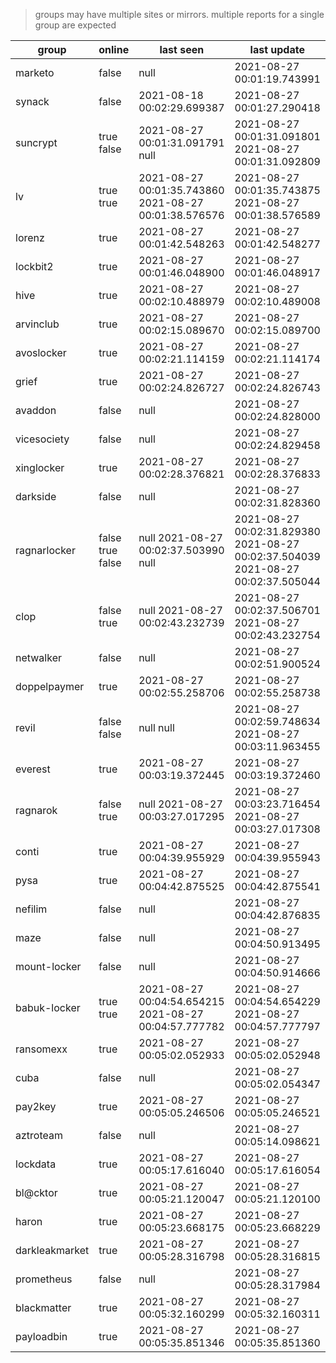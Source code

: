 > groups may have multiple sites or mirrors. multiple reports for a single group are expected

| group | online | last seen  | last update |
|-------|--------|------------|-------------|
| marketo | false | null | 2021-08-27 00:01:19.743991 |
| synack | false | 2021-08-18 00:02:29.699387 | 2021-08-27 00:01:27.290418 |
| suncrypt | true false | 2021-08-27 00:01:31.091791 null | 2021-08-27 00:01:31.091801 2021-08-27 00:01:31.092809 |
| lv | true true | 2021-08-27 00:01:35.743860 2021-08-27 00:01:38.576576 | 2021-08-27 00:01:35.743875 2021-08-27 00:01:38.576589 |
| lorenz | true | 2021-08-27 00:01:42.548263 | 2021-08-27 00:01:42.548277 |
| lockbit2 | true | 2021-08-27 00:01:46.048900 | 2021-08-27 00:01:46.048917 |
| hive | true | 2021-08-27 00:02:10.488979 | 2021-08-27 00:02:10.489008 |
| arvinclub | true | 2021-08-27 00:02:15.089670 | 2021-08-27 00:02:15.089700 |
| avoslocker | true | 2021-08-27 00:02:21.114159 | 2021-08-27 00:02:21.114174 |
| grief | true | 2021-08-27 00:02:24.826727 | 2021-08-27 00:02:24.826743 |
| avaddon | false | null | 2021-08-27 00:02:24.828000 |
| vicesociety | false | null | 2021-08-27 00:02:24.829458 |
| xinglocker | true | 2021-08-27 00:02:28.376821 | 2021-08-27 00:02:28.376833 |
| darkside | false | null | 2021-08-27 00:02:31.828360 |
| ragnarlocker | false true false | null 2021-08-27 00:02:37.503990 null | 2021-08-27 00:02:31.829380 2021-08-27 00:02:37.504039 2021-08-27 00:02:37.505044 |
| clop | false true | null 2021-08-27 00:02:43.232739 | 2021-08-27 00:02:37.506701 2021-08-27 00:02:43.232754 |
| netwalker | false | null | 2021-08-27 00:02:51.900524 |
| doppelpaymer | true | 2021-08-27 00:02:55.258706 | 2021-08-27 00:02:55.258738 |
| revil | false false | null null | 2021-08-27 00:02:59.748634 2021-08-27 00:03:11.963455 |
| everest | true | 2021-08-27 00:03:19.372445 | 2021-08-27 00:03:19.372460 |
| ragnarok | false true | null 2021-08-27 00:03:27.017295 | 2021-08-27 00:03:23.716454 2021-08-27 00:03:27.017308 |
| conti | true | 2021-08-27 00:04:39.955929 | 2021-08-27 00:04:39.955943 |
| pysa | true | 2021-08-27 00:04:42.875525 | 2021-08-27 00:04:42.875541 |
| nefilim | false | null | 2021-08-27 00:04:42.876835 |
| maze | false | null | 2021-08-27 00:04:50.913495 |
| mount-locker | false | null | 2021-08-27 00:04:50.914666 |
| babuk-locker | true true | 2021-08-27 00:04:54.654215 2021-08-27 00:04:57.777782 | 2021-08-27 00:04:54.654229 2021-08-27 00:04:57.777797 |
| ransomexx | true | 2021-08-27 00:05:02.052933 | 2021-08-27 00:05:02.052948 |
| cuba | false | null | 2021-08-27 00:05:02.054347 |
| pay2key | true | 2021-08-27 00:05:05.246506 | 2021-08-27 00:05:05.246521 |
| aztroteam | false | null | 2021-08-27 00:05:14.098621 |
| lockdata | true | 2021-08-27 00:05:17.616040 | 2021-08-27 00:05:17.616054 |
| bl@cktor | true | 2021-08-27 00:05:21.120047 | 2021-08-27 00:05:21.120100 |
| haron | true | 2021-08-27 00:05:23.668175 | 2021-08-27 00:05:23.668229 |
| darkleakmarket | true | 2021-08-27 00:05:28.316798 | 2021-08-27 00:05:28.316815 |
| prometheus | false | null | 2021-08-27 00:05:28.317984 |
| blackmatter | true | 2021-08-27 00:05:32.160299 | 2021-08-27 00:05:32.160311 |
| payloadbin | true | 2021-08-27 00:05:35.851346 | 2021-08-27 00:05:35.851360 |
